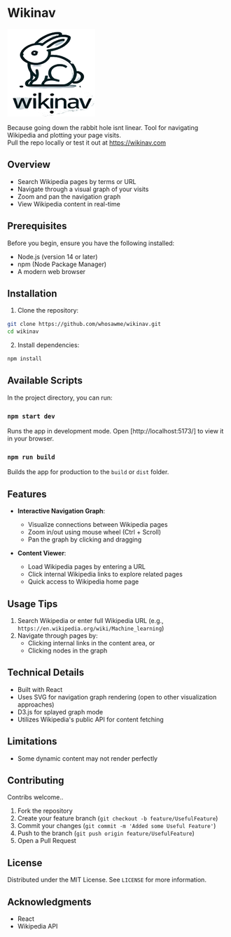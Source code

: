 # Wikinav
<!-- ![WikiRabbit](src/assets/wikirabbit_transparent.jpg)
 -->
 <img src="public/wikirabbit_transparent.svg" width="200" height="200" alt="Image description">
 
Because going down the rabbit hole isnt linear.
Tool for navigating Wikipedia and plotting your page visits.  
Pull the repo locally or test it out at https://wikinav.com 

## Overview

- Search Wikipedia pages by terms or URL
- Navigate through a visual graph of your visits
- Zoom and pan the navigation graph
- View Wikipedia content in real-time

## Prerequisites

Before you begin, ensure you have the following installed:
- Node.js (version 14 or later)
- npm (Node Package Manager)
- A modern web browser

## Installation

1. Clone the repository:
```bash
git clone https://github.com/whosawme/wikinav.git
cd wikinav
```

2. Install dependencies:
```bash
npm install
```

## Available Scripts

In the project directory, you can run:

### `npm start dev`
Runs the app in development mode.
Open [http://localhost:5173/] to view it in your browser.

### `npm run build`
Builds the app for production to the `build` or `dist` folder.

## Features

- **Interactive Navigation Graph**: 
  - Visualize connections between Wikipedia pages
  - Zoom in/out using mouse wheel (Ctrl + Scroll)
  - Pan the graph by clicking and dragging

- **Content Viewer**:
  - Load Wikipedia pages by entering a URL
  - Click internal Wikipedia links to explore related pages
  - Quick access to Wikipedia home page

## Usage Tips

1. Search Wikipedia or enter full Wikipedia URL (e.g., `https://en.wikipedia.org/wiki/Machine_learning`)
3. Navigate through pages by:
   - Clicking internal links in the content area, or
   - Clicking nodes in the graph

## Technical Details

- Built with React
- Uses SVG for navigation graph rendering (open to other visualization approaches)
- D3.js for splayed graph mode
- Utilizes Wikipedia's public API for content fetching

## Limitations
- Some dynamic content may not render perfectly

## Contributing

Contribs welcome..

1. Fork the repository
2. Create your feature branch (`git checkout -b feature/UsefulFeature`)
3. Commit your changes (`git commit -m 'Added some Useful Feature'`)
4. Push to the branch (`git push origin feature/UsefulFeature`)
5. Open a Pull Request

## License

Distributed under the MIT License. See `LICENSE` for more information.

## Acknowledgments

- React
- Wikipedia API
